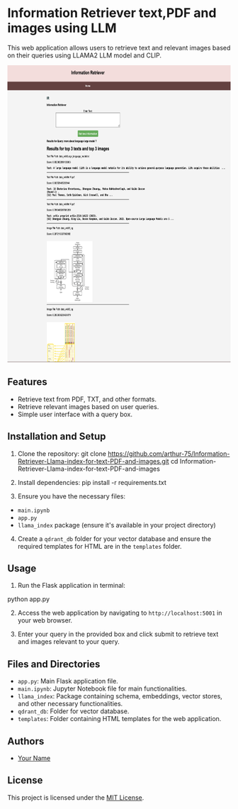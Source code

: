 # Information Retriever text,PDF and images using LLM

This web application allows users to retrieve text and relevant images based on their queries using LLAMA2 LLM model and CLIP.

<img src="https://github.com/arthur-75/Information-Retriever-Llama-index-for-text-PDF-and-images/blob/main/static/ex.png" width="600" height="670">

## Features

- Retrieve text from PDF, TXT, and other formats.
- Retrieve relevant images based on user queries.
- Simple user interface with a query box.

## Installation and Setup

1. Clone the repository:
git clone https://github.com/arthur-75/Information-Retriever-Llama-index-for-text-PDF-and-images.git
cd Information-Retriever-Llama-index-for-text-PDF-and-images

2. Install dependencies:
pip install -r requirements.txt

3. Ensure you have the necessary files:
- `main.ipynb`
- `app.py`
- `llama_index` package (ensure it's available in your project directory)

4. Create a `qdrant_db` folder for your vector database and ensure the required templates for HTML are in the `templates` folder.

## Usage

1. Run the Flask application in terminal:

python app.py


2. Access the web application by navigating to `http://localhost:5001` in your web browser.

3. Enter your query in the provided box and click submit to retrieve text and images relevant to your query.

## Files and Directories

- `app.py`: Main Flask application file.
- `main.ipynb`: Jupyter Notebook file for main functionalities.
- `llama_index`: Package containing schema, embeddings, vector stores, and other necessary functionalities.
- `qdrant_db`: Folder for vector database.
- `templates`: Folder containing HTML templates for the web application.

## Authors

- [Your Name](https://github.com/your_username)

## License

This project is licensed under the [MIT License](LICENSE).
